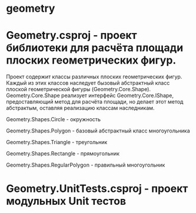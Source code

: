 # geometry

# Geometry.csproj - проект библиотеки для расчёта площади плоских геометрических фигур.

Проект содержит классы различных плоских геометрических фигур. Каждый из этих классов наследует бызовый абстрактный класс плоской геометрической фигуры (Geometry.Core.Shape).
Geometry.Core.Shape реализует интерфейс Geometry.Core.IShape, предоставляющий метод для расчёта площади, но делает этот метод абстрактым, оставляя реализацию классам наследникам.

Geometry.Shapes.Circle - окружность

Geometry.Shapes.Polygon - базовый абстрактный класс многоугольника

Geometry.Shapes.Triangle - треугольник

Geometry.Shapes.Rectangle - прямоугольник

Geometry.Shapes.RegularPolygon - правильный многоугольник

# Geometry.UnitTests.csproj - проект модульных Unit тестов